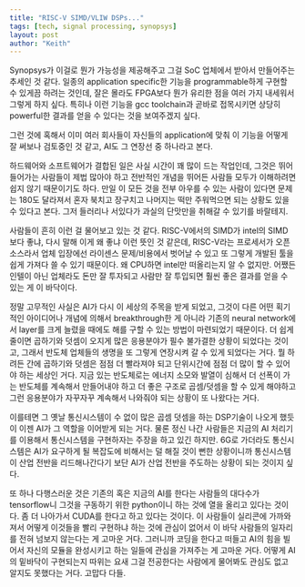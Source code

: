 ```yaml
---
title: "RISC-V SIMD/VLIW DSPs..."
tags: [tech, signal processing, synopsys]
layout: post
author: "Keith"
---
```


Synopsys가 이걸로 뭔가 가능성을 제공해주고 그걸 SoC 업체에서 받아서 만들어주는 추세인 것 같다. 일종의 application specific한 기능을 programmable하게 구현할 수 있게끔 하려는 것인데, 잘은 몰라도 FPGA보다 뭔가 유리한 점을 여러 가지 내세워서 그렇게 하지 싶다. 특히나 이런 기능을 gcc toolchain과 곧바로 접목시키면 상당히 powerful한 결과를 얻을 수 있다는 것을 보여주겠지 싶다.

그런 것에 혹해서 이미 여러 회사들이 자신들의 application에 맞춰 이 기능을 어떻게 잘 써보나 검토중인 것 같고, AI도 그 연장선 중 하나라고 본다.

하드웨어와 소프트웨어가 결합된 일은 사실 시간이 꽤 많이 드는 작업인데, 그것은 뛰어들어가는 사람들이 제법 많아야 하고 전반적인 개념을 뛰어든 사람들 모두가 이해하려면 쉽지 않기 때문이기도 하다. 만일 이 모든 것을 전부 아우를 수 있는 사람이 있다면 문제는 180도 달라져서 혼자 북치고 장구치고 나머지는 떡만 주워먹으면 되는 상황도 있을 수 있다고 본다. 그저 들러리나 서있다가 과실의 단맛만을 취해갈 수 있기를 바랄테지.

사람들이 흔히 이런 걸 물어보고 있는 것 같다. RISC-V에서의 SIMD가 intel의 SIMD 보다 좋냐, 다시 말해 이게 왜 좋냐 이런 뜻인 것 같은데, RISC-V라는 프로세서가 오픈소스라서 업체 입장에선 라이센스 문제/비용에서 벗어날 수 있고 또 그렇게 개발된 툴을 쉽게 가져다 쓸 수 있기 때문이다. 왜 CPU하면 intel만 떠올리는지 알 수 없지만. 어쨌든 인텔이 아닌 업체라도 돈만 잘 투자되고 사람만 잘 투입되면 훨씬 좋은 결과를 얻을 수 있는 게 이 바닥이다. 

정말 고무적인 사실은 AI가 다시 이 세상의 주목을 받게 되었고, 그것이 다른 어떤 획기적인 아이디어나 개념에 의해서 breakthrough한 게 아니라 기존의 neural network에서 layer를 크게 늘렸을 때에도 해를 구할 수 있는 방법이 마련되었기 때문이다. 더 쉽게 줄이면 곱하기와 덧셈이 오지게 많은 응용분야가 필수 불가결한 상황이 되었다는 것이고, 그래서 반도체 업체들의 생명을 또 그렇게 연장시켜 갈 수 있게 되었다는 거다. 뭘 하려든 간에 곱하기와 덧셈은 점점 더 빨라져야 되고 단위시간에 점점 더 많이 할 수 있어야 하는 세상인 거다. 지금 있는 반도체로는 에너지 소모와 발열이 심해서 더 선폭이 가는 반도체를 계속해서 만들어내야 하고 더 좋은 구조로 곱셈/덧셈을 할 수 있게 해야하고 그런 응용분야가 자꾸자꾸 계속해서 나와줘야 되는 상황이 또 나왔다는 거다. 

이를테면 그 옛날 통신시스템이 수 없이 많은 곱셈 덧셈을 하는 DSP기술이 나오게 했듯이 이젠 AI가 그 역할을 이어받게 되는 거다. 물론 정신 나간 사람들은 지금의 AI 처리기를 이용해서 통신시스템을 구현하자는 주장을 하고 있긴 하지만. 6G로 가더라도 통신시스템은 AI가 요구하게 될 복잡도에 비해서는 덜 해질 것이 뻔한 상황이니까 통신시스템이 산업 전반을 리드해나간다기 보단 AI가 산업 전반을 주도하는 상황이 되는 것이지 싶다.

또 하나 다행스러운 것은 기존의 혹은 지금의 AI를 한다는 사람들의 대다수가 tensorflow니 그것을 구동하기 위한 python이니 하는 것에 열을 올리고 있다는 것이다. 좀 더 나아가서 CUDA를 한다고 하고 있다는 것이다. 이 사람들이 실리콘에 가까와져서 어떻게 이것들을 빨리 구현하냐 하는 것에 관심이 없어서 이 바닥 사람들의 일자리를 전혀 넘보지 않는다는 게 고마운 거다. 그러니까 코딩을 한다고 떠들고 AI의 힘을 빌어서 자신의 모듈을 완성시키고 하는 일들에 관심을 가져주는 게 고마운 거다. 어떻게 AI의 밑바닥이 구현되는지 따위는 요새 그걸 전공한다는 사람에게 물어봐도 관심도 없고 알지도 못했다는 거다. 고맙다 다들.
